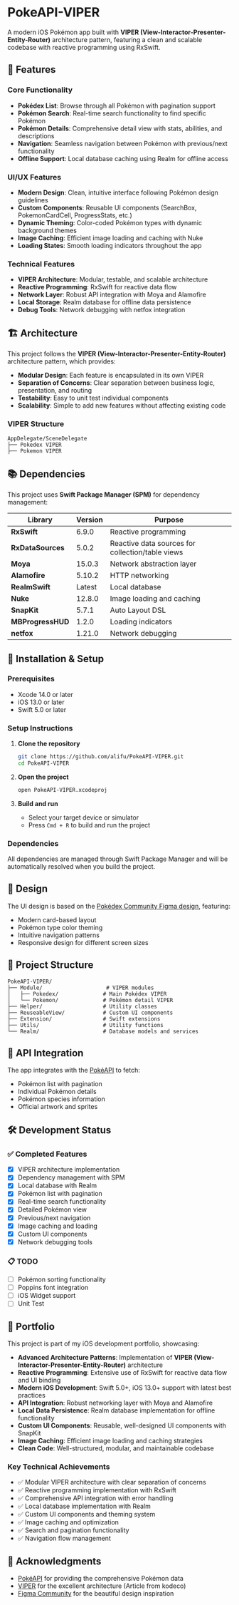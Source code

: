 # PokeAPI-VIPER

A modern iOS Pokémon app built with **VIPER (View-Interactor-Presenter-Entity-Router)** architecture pattern, featuring a clean and scalable codebase with reactive programming using RxSwift.

## 📱 Features

### Core Functionality
- **Pokédex List**: Browse through all Pokémon with pagination support
- **Pokémon Search**: Real-time search functionality to find specific Pokémon
- **Pokémon Details**: Comprehensive detail view with stats, abilities, and descriptions
- **Navigation**: Seamless navigation between Pokémon with previous/next functionality
- **Offline Support**: Local database caching using Realm for offline access

### UI/UX Features
- **Modern Design**: Clean, intuitive interface following Pokémon design guidelines
- **Custom Components**: Reusable UI components (SearchBox, PokemonCardCell, ProgressStats, etc.)
- **Dynamic Theming**: Color-coded Pokémon types with dynamic background themes
- **Image Caching**: Efficient image loading and caching with Nuke
- **Loading States**: Smooth loading indicators throughout the app

### Technical Features
- **VIPER Architecture**: Modular, testable, and scalable architecture
- **Reactive Programming**: RxSwift for reactive data flow
- **Network Layer**: Robust API integration with Moya and Alamofire
- **Local Storage**: Realm database for offline data persistence
- **Debug Tools**: Network debugging with netfox integration

## 🏗️ Architecture

This project follows the **VIPER (View-Interactor-Presenter-Entity-Router)** architecture pattern, which provides:

- **Modular Design**: Each feature is encapsulated in its own VIPER
- **Separation of Concerns**: Clear separation between business logic, presentation, and routing
- **Testability**: Easy to unit test individual components
- **Scalability**: Simple to add new features without affecting existing code

### VIPER Structure
```
AppDelegate/SceneDelegate
├── Pokedex VIPER
├── Pokemon VIPER
```

## 📚 Dependencies

This project uses **Swift Package Manager (SPM)** for dependency management:

| Library | Version | Purpose |
|---------|---------|---------|
| **RxSwift** | 6.9.0 | Reactive programming |
| **RxDataSources** | 5.0.2 | Reactive data sources for collection/table views |
| **Moya** | 15.0.3 | Network abstraction layer |
| **Alamofire** | 5.10.2 | HTTP networking |
| **RealmSwift** | Latest | Local database |
| **Nuke** | 12.8.0 | Image loading and caching |
| **SnapKit** | 5.7.1 | Auto Layout DSL |
| **MBProgressHUD** | 1.2.0 | Loading indicators |
| **netfox** | 1.21.0 | Network debugging |

## 🚀 Installation & Setup

### Prerequisites
- Xcode 14.0 or later
- iOS 13.0 or later
- Swift 5.0 or later

### Setup Instructions
1. **Clone the repository**
   ```bash
   git clone https://github.com/alifu/PokeAPI-VIPER.git
   cd PokeAPI-VIPER
   ```

2. **Open the project**
   ```bash
   open PokeAPI-VIPER.xcodeproj
   ```

3. **Build and run**
   - Select your target device or simulator
   - Press `Cmd + R` to build and run the project

### Dependencies
All dependencies are managed through Swift Package Manager and will be automatically resolved when you build the project.

## 🎨 Design

The UI design is based on the [Pokédex Community Figma design](https://www.figma.com/design/ZNuMRRQvD6yoOaJWRUYzk2/Pok%C3%A9dex--Community-?node-id=913-239&t=vrCYCG8zKjWgmkJP-1), featuring:
- Modern card-based layout
- Pokémon type color theming
- Intuitive navigation patterns
- Responsive design for different screen sizes

## 📁 Project Structure

```
PokeAPI-VIPER/
├── Module/                    # VIPER modules
│   ├── Pokedex/              # Main Pokédex VIPER
│   └── Pokemon/              # Pokémon detail VIPER
├── Helper/                   # Utility classes
├── ReuseableView/            # Custom UI components
├── Extension/                # Swift extensions
├── Utils/                    # Utility functions
└── Realm/                    # Database models and services
```

## 🔄 API Integration

The app integrates with the [PokéAPI](https://pokeapi.co/) to fetch:
- Pokémon list with pagination
- Individual Pokémon details
- Pokémon species information
- Official artwork and sprites

## 🛠️ Development Status

### ✅ Completed Features
- [x] VIPER architecture implementation
- [x] Dependency management with SPM
- [x] Local database with Realm
- [x] Pokémon list with pagination
- [x] Real-time search functionality
- [x] Detailed Pokémon view
- [x] Previous/next navigation
- [x] Image caching and loading
- [x] Custom UI components
- [x] Network debugging tools

### 📋 TODO
- [ ] Pokémon sorting functionality
- [ ] Poppins font integration
- [ ] iOS Widget support
- [ ] Unit Test

## 💼 Portfolio

This project is part of my iOS development portfolio, showcasing:

- **Advanced Architecture Patterns**: Implementation of **VIPER (View-Interactor-Presenter-Entity-Router)** architecture
- **Reactive Programming**: Extensive use of RxSwift for reactive data flow and UI binding
- **Modern iOS Development**: Swift 5.0+, iOS 13.0+ support with latest best practices
- **API Integration**: Robust networking layer with Moya and Alamofire
- **Local Data Persistence**: Realm database implementation for offline functionality
- **Custom UI Components**: Reusable, well-designed UI components with SnapKit
- **Image Caching**: Efficient image loading and caching strategies
- **Clean Code**: Well-structured, modular, and maintainable codebase

### Key Technical Achievements
- ✅ Modular VIPER architecture with clear separation of concerns
- ✅ Reactive programming implementation with RxSwift
- ✅ Comprehensive API integration with error handling
- ✅ Local database implementation with Realm
- ✅ Custom UI components and theming system
- ✅ Image caching and optimization
- ✅ Search and pagination functionality
- ✅ Navigation flow management



## 🙏 Acknowledgments

- [PokéAPI](https://pokeapi.co/) for providing the comprehensive Pokémon data
- [VIPER](https://www.kodeco.com/8440907-getting-started-with-the-viper-architecture-pattern) for the excellent architecture (Article from kodeco)
- [Figma Community](https://www.figma.com/design/ZNuMRRQvD6yoOaJWRUYzk2/Pok%C3%A9dex--Community-?node-id=913-239&t=vrCYCG8zKjWgmkJP-1) for the beautiful design inspiration
